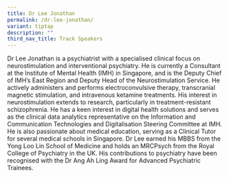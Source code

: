 ```yaml
---
title: Dr Lee Jonathan
permalink: /dr-lee-jonathan/
variant: tiptap
description: ""
third_nav_title: Track Speakers
---
```

<p></p>
<p>Dr Lee Jonathan is a psychiatrist with a specialised clinical focus on
neurostimulation and interventional psychiatry. He is currently a Consultant
at the Institute of Mental Health (IMH) in Singapore, and is the Deputy
Chief of IMH’s East Region and Deputy Head of the Neurostimulation Service.
He actively administers and performs electroconvulsive therapy, transcranial
magnetic stimulation, and intravenous ketamine treatments. His interest
in neurostimulation extends to research, particularly in treatment-resistant
schizophrenia. He has a keen interest in digital health solutions and serves
as the clinical data analytics representative on the Information and Communication
Technologies and Digitalisation Steering Committee at IMH. He is also passionate
about medical education, serving as a Clinical Tutor for several medical
schools in Singapore. Dr Lee earned his MBBS from the Yong Loo Lin School
of Medicine and holds an MRCPsych from the Royal College of Psychiatry
in the UK. His contributions to psychiatry have been recognised with the
Dr Ang Ah Ling Award for Advanced Psychiatric Trainees.</p>